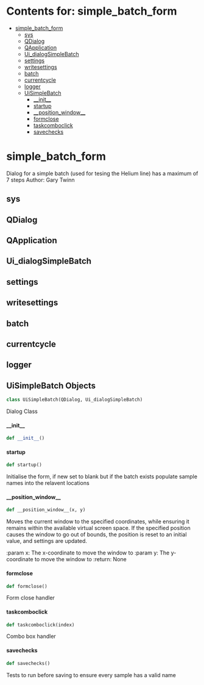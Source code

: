 # Contents for: simple_batch_form

* [simple\_batch\_form](#simple_batch_form)
  * [sys](#simple_batch_form.sys)
  * [QDialog](#simple_batch_form.QDialog)
  * [QApplication](#simple_batch_form.QApplication)
  * [Ui\_dialogSimpleBatch](#simple_batch_form.Ui_dialogSimpleBatch)
  * [settings](#simple_batch_form.settings)
  * [writesettings](#simple_batch_form.writesettings)
  * [batch](#simple_batch_form.batch)
  * [currentcycle](#simple_batch_form.currentcycle)
  * [logger](#simple_batch_form.logger)
  * [UiSimpleBatch](#simple_batch_form.UiSimpleBatch)
    * [\_\_init\_\_](#simple_batch_form.UiSimpleBatch.__init__)
    * [startup](#simple_batch_form.UiSimpleBatch.startup)
    * [\_\_position\_window\_\_](#simple_batch_form.UiSimpleBatch.__position_window__)
    * [formclose](#simple_batch_form.UiSimpleBatch.formclose)
    * [taskcomboclick](#simple_batch_form.UiSimpleBatch.taskcomboclick)
    * [savechecks](#simple_batch_form.UiSimpleBatch.savechecks)

<a id="simple_batch_form"></a>

# simple\_batch\_form

Dialog for a simple batch (used for tesing the Helium line) has a maximum of 7 steps
Author: Gary Twinn

<a id="simple_batch_form.sys"></a>

## sys

<a id="simple_batch_form.QDialog"></a>

## QDialog

<a id="simple_batch_form.QApplication"></a>

## QApplication

<a id="simple_batch_form.Ui_dialogSimpleBatch"></a>

## Ui\_dialogSimpleBatch

<a id="simple_batch_form.settings"></a>

## settings

<a id="simple_batch_form.writesettings"></a>

## writesettings

<a id="simple_batch_form.batch"></a>

## batch

<a id="simple_batch_form.currentcycle"></a>

## currentcycle

<a id="simple_batch_form.logger"></a>

## logger

<a id="simple_batch_form.UiSimpleBatch"></a>

## UiSimpleBatch Objects

```python
class UiSimpleBatch(QDialog, Ui_dialogSimpleBatch)
```

Dialog Class

<a id="simple_batch_form.UiSimpleBatch.__init__"></a>

#### \_\_init\_\_

```python
def __init__()
```

<a id="simple_batch_form.UiSimpleBatch.startup"></a>

#### startup

```python
def startup()
```

Initialise the form, if new set to blank but if the batch exists populate sample names into the relavent
locations

<a id="simple_batch_form.UiSimpleBatch.__position_window__"></a>

#### \_\_position\_window\_\_

```python
def __position_window__(x, y)
```

Moves the current window to the specified coordinates, while ensuring
it remains within the available virtual screen space. If the specified
position causes
the window to go out of bounds, the position is reset
to an initial value, and settings are updated.

:param x: The x-coordinate to move the window to
:param y: The y-coordinate to move the window to
:return: None

<a id="simple_batch_form.UiSimpleBatch.formclose"></a>

#### formclose

```python
def formclose()
```

Form close handler

<a id="simple_batch_form.UiSimpleBatch.taskcomboclick"></a>

#### taskcomboclick

```python
def taskcomboclick(index)
```

Combo box handler

<a id="simple_batch_form.UiSimpleBatch.savechecks"></a>

#### savechecks

```python
def savechecks()
```

Tests to run before saving to ensure every sample has a valid name


